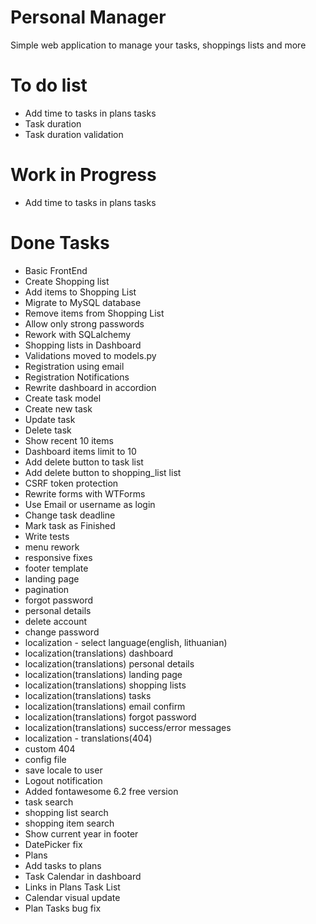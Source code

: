 # Personal Manager
Simple web application to manage your tasks, shoppings lists and more

# To do list
 - Add time to tasks in plans tasks
 - Task duration
 - Task duration validation
# Work in Progress
 - Add time to tasks in plans tasks

# Done Tasks
 - Basic FrontEnd
 - Create Shopping list
 - Add items to Shopping List
 - Migrate to MySQL database
 - Remove items from Shopping List
 - Allow only strong passwords
 - Rework with SQLalchemy
 - Shopping lists in Dashboard
 - Validations moved to models.py
 - Registration using email
 - Registration Notifications
 - Rewrite dashboard in accordion
 - Create task model
 - Create new task
 - Update task
 - Delete task
 - Show recent 10 items
 - Dashboard items limit to 10
 - Add delete button to task list
 - Add delete button to shopping_list list
 - CSRF token protection
 - Rewrite forms with WTForms
 - Use Email or username as login
 - Change task deadline
 - Mark task as Finished
 - Write tests
 - menu rework
 - responsive fixes 
 - footer template
 - landing page
 - pagination
 - forgot password
 - personal details
 - delete account
 - change password
 - localization - select language(english, lithuanian)
 - localization(translations) dashboard
 - localization(translations) personal details
 - localization(translations) landing page
 - localization(translations) shopping lists
 - localization(translations) tasks
 - localization(translations) email confirm
 - localization(translations) forgot password
 - localization(translations) success/error messages
 - localization - translations(404)
 - custom 404
 - config file
 - save locale to user
 - Logout notification
 - Added fontawesome 6.2 free version
 - task search
 - shopping list search
 - shopping item search
 - Show current year in footer
 - DatePicker fix
 - Plans
 - Add tasks to plans
 - Task Calendar in dashboard
 - Links in Plans Task List
 - Calendar visual update
 - Plan Tasks bug fix
